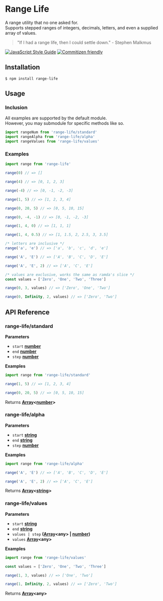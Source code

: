 # Range Life
A range utility that no one asked for.  
Supports stepped ranges of integers, decimals, letters, and even a supplied array of values.
> "If I had a range life, then I could settle down." - Stephen Malkmus  

[![JavaScript Style Guide](https://img.shields.io/badge/code_style-standard-brightgreen.svg)](https://standardjs.com) [![Commitizen friendly](https://img.shields.io/badge/commitizen-friendly-brightgreen.svg)](http://commitizen.github.io/cz-cli/)

## Installation
`$ npm install range-life`

## Usage

### Inclusion
All examples are supported by the default module.  
However, you may submodule for specific methods like so.
```javascript
import rangeNum from 'range-life/standard'
import rangeAlpha from 'range-life/alpha'
import rangeValues from 'range-life/values'
```
### Examples
```javascript
import range from 'range-life'

range(0) // => []

range(4) // => [0, 1, 2, 3]

range(-4) // => [0, -1, -2, -3]

range(1, 5) // => [1, 2, 3, 4]

range(0, 20, 5) // => [0, 5, 10, 15]

range(0, -4, -1) // => [0, -1, -2, -3]

range(1, 4, 0) // => [1, 1, 1]

range(1, 4, 0.5) // => [1, 1.5, 2, 2.5, 3, 3.5]

/* letters are inclusive */
range('a', 'e') // => ['a', 'b', 'c', 'd', 'e']

range('A', 'E') // => ['A', 'B', 'C', 'D', 'E']

range('A', 'E', 2) // => ['A', 'C', 'E']

/* values are exclusive, works the same as ramda's slice */
const values = ['Zero', 'One', 'Two', 'Three']

range(0, 3, values) // => ['Zero', 'One', 'Two']

range(0, Infinity, 2, values) // => ['Zero', 'Two']
```

## API Reference

### range-life/standard

**Parameters**

-   `start` **[number](https://developer.mozilla.org/en-US/docs/Web/JavaScript/Reference/Global_Objects/Number)**
-   `end` **[number](https://developer.mozilla.org/en-US/docs/Web/JavaScript/Reference/Global_Objects/Number)**
-   `step` **[number](https://developer.mozilla.org/en-US/docs/Web/JavaScript/Reference/Global_Objects/Number)**

**Examples**

```javascript
import range from 'range-life/standard'

range(1, 5) // => [1, 2, 3, 4]

range(0, 20, 5) // => [0, 5, 10, 15]
```

Returns **[Array](https://developer.mozilla.org/en-US/docs/Web/JavaScript/Reference/Global_Objects/Array)&lt;[number](https://developer.mozilla.org/en-US/docs/Web/JavaScript/Reference/Global_Objects/Number)&gt;**

### range-life/alpha

**Parameters**

-   `start` **[string](https://developer.mozilla.org/en-US/docs/Web/JavaScript/Reference/Global_Objects/String)**
-   `end` **[string](https://developer.mozilla.org/en-US/docs/Web/JavaScript/Reference/Global_Objects/String)**
-   `step` **[number](https://developer.mozilla.org/en-US/docs/Web/JavaScript/Reference/Global_Objects/Number)**

**Examples**

```javascript
import range from 'range-life/alpha'

range('A', 'E') // => ['A', 'B', 'C', 'D', 'E']

range('A', 'E', 2) // => ['A', 'C', 'E']
```

Returns **[Array](https://developer.mozilla.org/en-US/docs/Web/JavaScript/Reference/Global_Objects/Array)&lt;[string](https://developer.mozilla.org/en-US/docs/Web/JavaScript/Reference/Global_Objects/String)&gt;**



### range-life/values

**Parameters**

-   `start` **[string](https://developer.mozilla.org/en-US/docs/Web/JavaScript/Reference/Global_Objects/String)**
-   `end` **[string](https://developer.mozilla.org/en-US/docs/Web/JavaScript/Reference/Global_Objects/String)**
-   `values | step` **([Array](https://developer.mozilla.org/en-US/docs/Web/JavaScript/Reference/Global_Objects/Array)&lt;any&gt; | [number](https://developer.mozilla.org/en-US/docs/Web/JavaScript/Reference/Global_Objects/Number))**
- `values` **[Array](https://developer.mozilla.org/en-US/docs/Web/JavaScript/Reference/Global_Objects/Array)&lt;any&gt;**

**Examples**

```javascript
import range from 'range-life/values'

const values = ['Zero', 'One', 'Two', 'Three']

range(1, 3, values) // => ['One', 'Two']

range(1, Infinity, 2, values) // => ['Zero', 'Two']
```

Returns **[Array](https://developer.mozilla.org/en-US/docs/Web/JavaScript/Reference/Global_Objects/Array)&lt;any&gt;**
